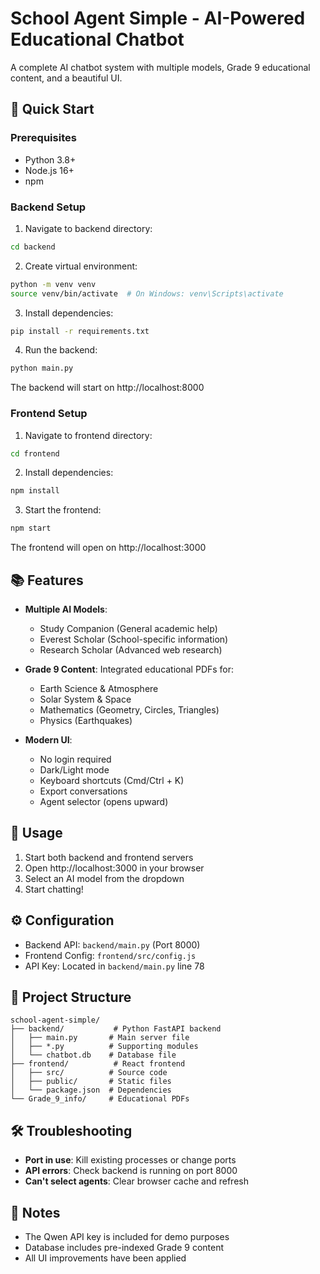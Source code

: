 # School Agent Simple - AI-Powered Educational Chatbot

A complete AI chatbot system with multiple models, Grade 9 educational content, and a beautiful UI.

## 🚀 Quick Start

### Prerequisites
- Python 3.8+
- Node.js 16+
- npm

### Backend Setup

1. Navigate to backend directory:
```bash
cd backend
```

2. Create virtual environment:
```bash
python -m venv venv
source venv/bin/activate  # On Windows: venv\Scripts\activate
```

3. Install dependencies:
```bash
pip install -r requirements.txt
```

4. Run the backend:
```bash
python main.py
```

The backend will start on http://localhost:8000

### Frontend Setup

1. Navigate to frontend directory:
```bash
cd frontend
```

2. Install dependencies:
```bash
npm install
```

3. Start the frontend:
```bash
npm start
```

The frontend will open on http://localhost:3000

## 📚 Features

- **Multiple AI Models**:
  - Study Companion (General academic help)
  - Everest Scholar (School-specific information)
  - Research Scholar (Advanced web research)

- **Grade 9 Content**: Integrated educational PDFs for:
  - Earth Science & Atmosphere
  - Solar System & Space
  - Mathematics (Geometry, Circles, Triangles)
  - Physics (Earthquakes)

- **Modern UI**:
  - No login required
  - Dark/Light mode
  - Keyboard shortcuts (Cmd/Ctrl + K)
  - Export conversations
  - Agent selector (opens upward)

## 🎯 Usage

1. Start both backend and frontend servers
2. Open http://localhost:3000 in your browser
3. Select an AI model from the dropdown
4. Start chatting!

## ⚙️ Configuration

- Backend API: `backend/main.py` (Port 8000)
- Frontend Config: `frontend/src/config.js`
- API Key: Located in `backend/main.py` line 78

## 📁 Project Structure

```
school-agent-simple/
├── backend/           # Python FastAPI backend
│   ├── main.py       # Main server file
│   ├── *.py          # Supporting modules
│   └── chatbot.db    # Database file
├── frontend/          # React frontend
│   ├── src/          # Source code
│   ├── public/       # Static files
│   └── package.json  # Dependencies
└── Grade_9_info/     # Educational PDFs
```

## 🛠️ Troubleshooting

- **Port in use**: Kill existing processes or change ports
- **API errors**: Check backend is running on port 8000
- **Can't select agents**: Clear browser cache and refresh

## 📝 Notes

- The Qwen API key is included for demo purposes
- Database includes pre-indexed Grade 9 content
- All UI improvements have been applied